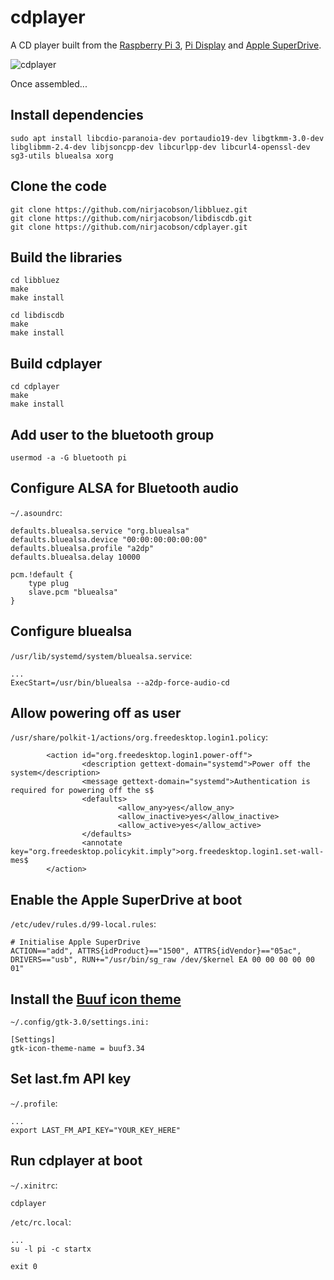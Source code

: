 # cdplayer
A CD player built from the [Raspberry Pi 3](https://www.raspberrypi.org/products/raspberry-pi-3-model-b/), [Pi Display](https://shop.pimoroni.com/products/raspberry-pi-7-touchscreen-display-with-frame) and [Apple SuperDrive](https://www.apple.com/shop/product/MD564LL/A/apple-usb-superdrive).

![cdplayer](https://nirjacobson.com/wp-content/uploads/2020/08/20200815_145216.jpg)

Once assembled...

## Install dependencies
```
sudo apt install libcdio-paranoia-dev portaudio19-dev libgtkmm-3.0-dev libglibmm-2.4-dev libjsoncpp-dev libcurlpp-dev libcurl4-openssl-dev sg3-utils bluealsa xorg
```

## Clone the code
```
git clone https://github.com/nirjacobson/libbluez.git
git clone https://github.com/nirjacobson/libdiscdb.git
git clone https://github.com/nirjacobson/cdplayer.git
```

## Build the libraries
```
cd libbluez
make
make install

cd libdiscdb
make
make install
```

## Build cdplayer
```
cd cdplayer
make
make install
```

## Add user to the bluetooth group
```
usermod -a -G bluetooth pi
```

## Configure ALSA for Bluetooth audio
`~/.asoundrc`:
```
defaults.bluealsa.service "org.bluealsa"
defaults.bluealsa.device "00:00:00:00:00:00"
defaults.bluealsa.profile "a2dp"
defaults.bluealsa.delay 10000

pcm.!default {
    type plug
    slave.pcm "bluealsa"
}
```

## Configure bluealsa
`/usr/lib/systemd/system/bluealsa.service`:
```
...
ExecStart=/usr/bin/bluealsa --a2dp-force-audio-cd
```

## Allow powering off as user

`/usr/share/polkit-1/actions/org.freedesktop.login1.policy`:
```
        <action id="org.freedesktop.login1.power-off">
                <description gettext-domain="systemd">Power off the system</description>
                <message gettext-domain="systemd">Authentication is required for powering off the s$
                <defaults>
                        <allow_any>yes</allow_any>
                        <allow_inactive>yes</allow_inactive>
                        <allow_active>yes</allow_active>
                </defaults>
                <annotate key="org.freedesktop.policykit.imply">org.freedesktop.login1.set-wall-mes$
        </action>
```

## Enable the Apple SuperDrive at boot
`/etc/udev/rules.d/99-local.rules`:
```
# Initialise Apple SuperDrive
ACTION=="add", ATTRS{idProduct}=="1500", ATTRS{idVendor}=="05ac", DRIVERS=="usb", RUN+="/usr/bin/sg_raw /dev/$kernel EA 00 00 00 00 00 01"
```

## Install the [Buuf icon theme](https://www.gnome-look.org/p/1012512/)

`~/.config/gtk-3.0/settings.ini:`
```
[Settings]
gtk-icon-theme-name = buuf3.34
```

## Set last.fm API key
`~/.profile`:
```
...
export LAST_FM_API_KEY="YOUR_KEY_HERE"
```

## Run cdplayer at boot
`~/.xinitrc`:
```
cdplayer
```
`/etc/rc.local`:
```
...
su -l pi -c startx

exit 0
```